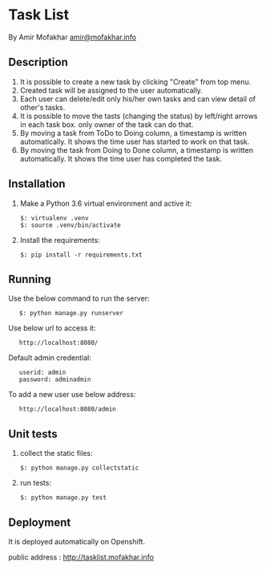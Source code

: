 Task List
=========

By Amir Mofakhar <amir@mofakhar.info>

Description
-----------

  1. It is possible to create a new task by clicking "Create" from top menu.
  2. Created task will be assigned to the user automatically.
  3. Each user can delete/edit only his/her own tasks and can view detail of
     other's tasks.
  4. It is possible to move the tasts (changing the status) by left/right arrows
     in each task box. only owner of the task can do that.
  5. By moving a task from ToDo to Doing column, a timestamp is written automatically.
     It shows the time user has started to work on that task.
  6. By moving the task from Doing to Done column, a timestamp is written automatically.
     It shows the time user has completed the task. 
     


Installation
------------

1. Make a Python 3.6 virtual environment and active it:

       $: virtualenv .venv
       $: source .venv/bin/activate

2. Install the requirements:

       $: pip install -r requirements.txt
       
       
Running
-------

Use the below command to run the server:

       $: python manage.py runserver
       
Use below url to access it:

       http://localhost:8080/
       
Default admin credential:

       userid: admin
       password: adminadmin
        
To add a new user use below address:

       http://localhost:8080/admin
                 

Unit tests
----------

 1. collect the static files:
 
        $: python manage.py collectstatic
        
 2. run tests:
 
        $: python manage.py test


Deployment
----------

It is deployed automatically on Openshift.

public address : http://tasklist.mofakhar.info


